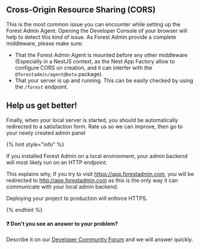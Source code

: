 ## Cross-Origin Resource Sharing (CORS)

This is the most common issue you can encounter while setting up the Forest Admin Agent.
Opening the Developer Console of your browser will help to detect this kind of issue. As Forest Admin provide a complete middleware, please make sure:

- That the Forest Admin Agent is mounted before any other middleware (Especially in a NestJS context, as the Nest App Factory allow to configure CORS on creation, and it can interfer with the `@forestadmin/agent@beta` package).
- That your server is up and running. This can be easily checked by using the `/forest` endpoint.

## Help us get better!

Finally, when your local server is started, you should be automatically redirected to a satisfaction form. Rate us so we can improve, then go to your newly created admin panel

{% hint style="info" %}

If you installed Forest Admin on a local environment, your admin backend will most likely run on an HTTP endpoint.

This explains why, if you try to visit https://app.forestadmin.com, you will be redirected to http://app.forestadmin.com as this is the only way it can communicate with your local admin backend.

Deploying your project to production will enforce HTTPS.

{% endhint %}

#### ❓ Don't you see an answer to your problem?

Describe it on our [Developer Community Forum](https://community.forestadmin.com) and we will answer quickly.
